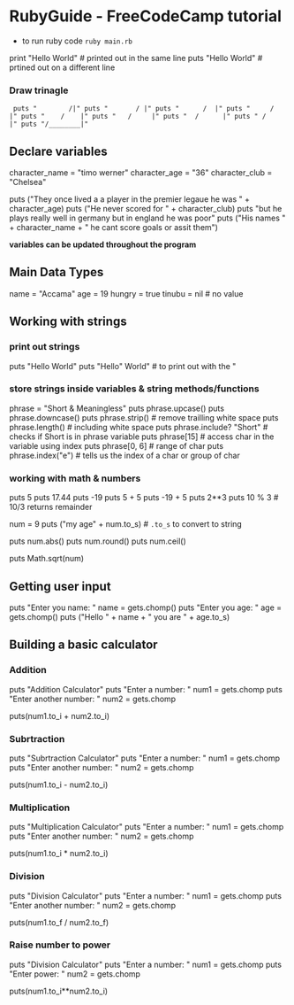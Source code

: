 # RubyGuide - FreeCodeCamp tutorial

- to run ruby code `ruby main.rb`

print "Hello World" # printed out in the same line
puts "Hello World" # prtined out on a different line

### Draw trinagle

`
puts "        /|"
puts "       / |"
puts "      /  |"
puts "     /   |"
puts "    /    |"
puts "   /     |"
puts "  /      |"
puts " /       |"
puts "/________|"`

## Declare variables

character_name = "timo werner"
character_age = "36"
character_club = "Chelsea"

puts ("They once lived a a player in the premier legaue he was " + character_age)
puts ("He never scored for " + character_club)
puts "but he plays really well in germany but in england he was poor"
puts ("His names " + character_name + " he cant score goals or assit them")

**variables can be updated throughout the program**

## Main Data Types

name = "Accama"
age = 19
hungry = true
tinubu = nil # no value

## Working with strings

### print out strings

puts "Hello World"
puts "Hello\" World" # to print out with the "

### store strings inside variables & string methods/functions

phrase = "Short & Meaningless"
puts phrase.upcase()
puts phrase.downcase()
puts phrase.strip() # remove trailling white space
puts phrase.length() # including white space
puts phrase.include? "Short" # checks if Short is in phrase variable
puts phrase[15] # access char in the variable using index
puts phrase[0, 6] # range of char
puts phrase.index("e") # tells us the index of a char or group of char

### working with math & numbers

puts 5
puts 17.44
puts -19
puts 5 + 5
puts -19 + 5
puts 2\*\*3
puts 10 % 3 # 10/3 returns remainder

num = 9
puts ("my age" + num.to_s) # `.to_s` to convert to string

puts num.abs()
puts num.round()
puts num.ceil()

puts Math.sqrt(num)

## Getting user input

puts "Enter you name: "
name = gets.chomp()
puts "Enter you age: "
age = gets.chomp()
puts ("Hello " + name + " you are " + age.to_s)

## Building a basic calculator

### Addition

puts "Addition Calculator"
puts "Enter a number: "
num1 = gets.chomp
puts "Enter another number: "
num2 = gets.chomp

puts(num1.to_i + num2.to_i)

### Subrtraction

puts "Subrtraction Calculator"
puts "Enter a number: "
num1 = gets.chomp
puts "Enter another number: "
num2 = gets.chomp

puts(num1.to_i - num2.to_i)

### Multiplication

puts "Multiplication Calculator"
puts "Enter a number: "
num1 = gets.chomp
puts "Enter another number: "
num2 = gets.chomp

puts(num1.to_i \* num2.to_i)

### Division

puts "Division Calculator"
puts "Enter a number: "
num1 = gets.chomp
puts "Enter another number: "
num2 = gets.chomp

puts(num1.to_f / num2.to_f)

### Raise number to power

puts "Division Calculator"
puts "Enter a number: "
num1 = gets.chomp
puts "Enter power: "
num2 = gets.chomp

puts(num1.to_i\*\*num2.to_i)

